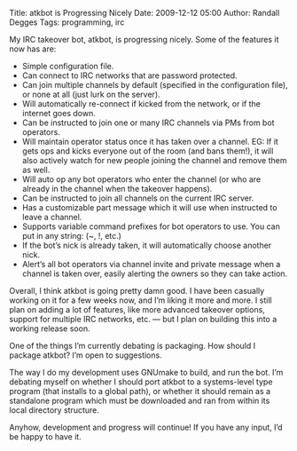 Title: atkbot is Progressing Nicely
Date: 2009-12-12 05:00
Author: Randall Degges
Tags: programming, irc


My IRC takeover bot, atkbot, is progressing nicely. Some of the features it now
has are:

-   Simple configuration file.
-   Can connect to IRC networks that are password protected.
-   Can join multiple channels by default (specified in the configuration file),
    or none at all (just lurk on the server).
-   Will automatically re-connect if kicked from the network, or if the internet
    goes down.
-   Can be instructed to join one or many IRC channels via PMs from bot
    operators.
-   Will maintain operator status once it has taken over a channel. EG: If it
    gets ops and kicks everyone out of the room (and bans them!), it will also
    actively watch for new people joining the channel and remove them as well.
-   Will auto op any bot operators who enter the channel (or who are already in
    the channel when the takeover happens).
-   Can be instructed to join all channels on the current IRC server.
-   Has a customizable part message which it will use when instructed to leave a
    channel.
-   Supports variable command prefixes for bot operators to use. You can put in
    any string: (\~, !, etc.)
-   If the bot’s nick is already taken, it will automatically choose another
    nick.
-   Alert’s all bot operators via channel invite and private message when a
    channel is taken over, easily alerting the owners so they can take action.

Overall, I think atkbot is going pretty damn good. I have been casually working
on it for a few weeks now, and I’m liking it more and more. I still plan on
adding a lot of features, like more advanced takeover options, support for
multiple IRC networks, etc. — but I plan on building this into a working release
soon.

One of the things I’m currently debating is packaging. How should I package
atkbot? I’m open to suggestions.

The way I do my development uses GNUmake to build, and run the bot. I’m debating
myself on whether I should port atkbot to a systems-level type program (that
installs to a global path), or whether it should remain as a standalone program
which must be downloaded and ran from within its local directory structure.

Anyhow, development and progress will continue! If you have any input, I’d be
happy to have it.
